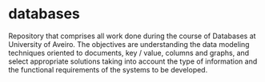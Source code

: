 # databases
Repository that comprises all work done during the course of Databases at University of Aveiro. The objectives are understanding the data modeling techniques oriented to documents, key / value, columns and graphs, and select appropriate solutions taking into account the type of information and the functional requirements of the systems to be developed.
